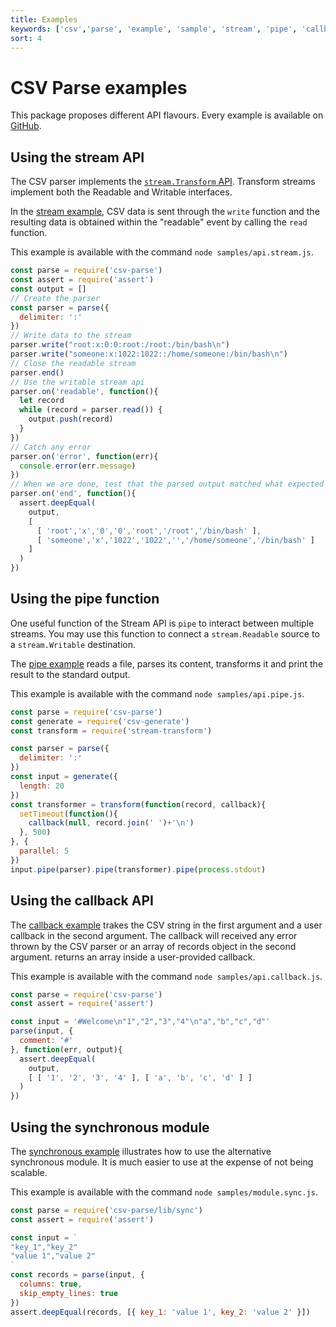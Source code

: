 ```yaml
---
title: Examples
keywords: ['csv','parse', 'example', 'sample', 'stream', 'pipe', 'callback', 'sync', 'async']
sort: 4
---
```


# CSV Parse examples

This package proposes different API flavours. Every example is available on [GitHub](https://github.com/adaltas/node-csv-parse/tree/master/samples).

## Using the stream API

The CSV parser implements the [`stream.Transform` API](https://nodejs.org/api/stream.html#stream_class_stream_transform). Transform streams implement both the Readable and Writable interfaces.

In the [stream example](https://github.com/adaltas/node-csv-parse/blob/master/samples/api.stream.js), CSV data is sent through the `write` function and the resulting data is obtained
within the "readable" event by calling the `read` function.

This example is available with the command `node samples/api.stream.js`.

```javascript
const parse = require('csv-parse')
const assert = require('assert')
const output = []
// Create the parser
const parser = parse({
  delimiter: ':'
})
// Write data to the stream
parser.write("root:x:0:0:root:/root:/bin/bash\n")
parser.write("someone:x:1022:1022::/home/someone:/bin/bash\n")
// Close the readable stream
parser.end()
// Use the writable stream api
parser.on('readable', function(){
  let record
  while (record = parser.read()) {
    output.push(record)
  }
})
// Catch any error
parser.on('error', function(err){
  console.error(err.message)
})
// When we are done, test that the parsed output matched what expected
parser.on('end', function(){
  assert.deepEqual(
    output,
    [
      [ 'root','x','0','0','root','/root','/bin/bash' ],
      [ 'someone','x','1022','1022','','/home/someone','/bin/bash' ]
    ]
  )
})
```

## Using the pipe function

One useful function of the Stream API is `pipe` to interact between
multiple streams. You may use this function to connect a `stream.Readable`
source to a `stream.Writable` destination.

The [pipe example](https://github.com/adaltas/node-csv-parse/blob/master/samples/api.pipe.js) reads a file, parses its content, transforms it and print the result to the standard output.

This example is available with the command `node samples/api.pipe.js`.

```javascript
const parse = require('csv-parse')
const generate = require('csv-generate')
const transform = require('stream-transform')

const parser = parse({
  delimiter: ':'
})
const input = generate({
  length: 20
})
const transformer = transform(function(record, callback){
  setTimeout(function(){
    callback(null, record.join(' ')+'\n')
  }, 500)
}, {
  parallel: 5
})
input.pipe(parser).pipe(transformer).pipe(process.stdout)
```

## Using the callback API

The [callback example](https://github.com/adaltas/node-csv-parse/blob/master/samples/api.callback.js) trakes the CSV string in the first argument and a user callback in the second argument. The callback will received any error thrown by the CSV parser or an array of records object in the second argument. returns an array inside a user-provided
callback.

This example is available with the command `node samples/api.callback.js`.

```javascript
const parse = require('csv-parse')
const assert = require('assert')

const input = '#Welcome\n"1","2","3","4"\n"a","b","c","d"'
parse(input, {
  comment: '#'
}, function(err, output){
  assert.deepEqual(
    output,
    [ [ '1', '2', '3', '4' ], [ 'a', 'b', 'c', 'd' ] ]
  )
})
```

## Using the synchronous module

The [synchronous example](https://github.com/adaltas/node-csv-parse/blob/master/samples/module.sync.js) illustrates how to use the alternative synchronous module. It is much easier to use at the expense of not being scalable.

This example is available with the command `node samples/module.sync.js`.

```javascript
const parse = require('csv-parse/lib/sync')
const assert = require('assert')

const input = `
"key_1","key_2"
"value 1","value 2"
`
const records = parse(input, {
  columns: true,
  skip_empty_lines: true
})
assert.deepEqual(records, [{ key_1: 'value 1', key_2: 'value 2' }])
```
